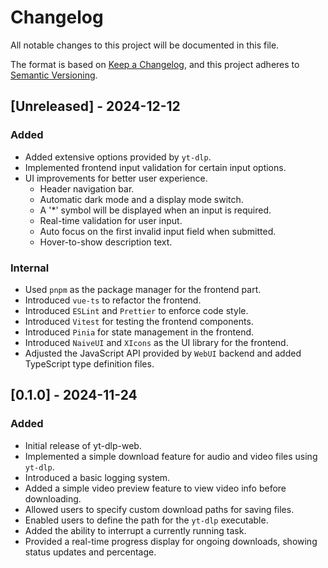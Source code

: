 # Changelog

All notable changes to this project will be documented in this file.

The format is based on [Keep a Changelog](https://keepachangelog.com/en/1.1.0/),
and this project adheres to [Semantic Versioning](https://semver.org/spec/v2.0.0.html).

## [Unreleased] - 2024-12-12

### Added

- Added extensive options provided by `yt-dlp`.
- Implemented frontend input validation for certain input options.
- UI improvements for better user experience.
    - Header navigation bar.
    - Automatic dark mode and a display mode switch.
    - A '*' symbol will be displayed when an input is required.
    - Real-time validation for user input.
    - Auto focus on the first invalid input field when submitted.
    - Hover-to-show description text.

### Internal

- Used `pnpm` as the package manager for the frontend part.
- Introduced `vue-ts` to refactor the frontend.
- Introduced `ESLint` and `Prettier` to enforce code style.
- Introduced `Vitest` for testing the frontend components.
- Introduced `Pinia` for state management in the frontend.
- Introduced `NaiveUI` and `XIcons` as the UI library for the frontend.
- Adjusted the JavaScript API provided by `WebUI` backend and added TypeScript type definition files.

## [0.1.0] - 2024-11-24

### Added

- Initial release of yt-dlp-web.
- Implemented a simple download feature for audio and video files using `yt-dlp`.
- Introduced a basic logging system.
- Added a simple video preview feature to view video info before downloading.
- Allowed users to specify custom download paths for saving files.
- Enabled users to define the path for the `yt-dlp` executable.
- Added the ability to interrupt a currently running task.
- Provided a real-time progress display for ongoing downloads, showing status updates and percentage.


